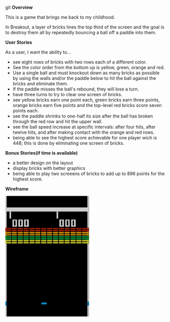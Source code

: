 

git 
**Overview**

This is a game that brings me back to my childhood.

In Breakout, a layer of bricks lines the top third of the screen and the goal is to destroy them all by repeatedly bouncing a ball off a paddle into them.

**User Stories**

As a user, I want the ability to...

* see eight rows of bricks with two rows each of a different color.
* See the color order from the bottom up is yellow, green, orange and red.
* Use a single ball and must knockout down as many bricks as possible by using the walls and/or the paddle below to hit the ball against the bricks and eliminate them.
* If the paddle misses the ball's rebound, they will lose a turn.
* have three turns to try to clear one screen of bricks.
* see yellow bricks earn one point each, green bricks earn three points, orange bricks earn five points and the top-level red bricks score seven points each.
* see the paddle shrinks to one-half its size after the ball has broken through the red row and hit the upper wall.
* see the ball speed increase at specific intervals: after four hits, after twelve hits, and after making contact with the orange and red rows.
* being able to see the highest score achievable for one player wich is 448; this is done by eliminating one screen of bricks.

**Bonus Stories(if time is available)**

* a better design on the layout
* display bricks with better graphics
* being able to play two screeens of bricks to add up to 896 points for the highest score.

**Wireframe**

![layout wireframe](images/Breakout_game_pic.png)